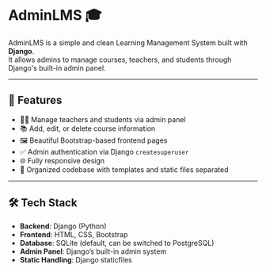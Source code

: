 # AdminLMS 🎓

AdminLMS is a simple and clean Learning Management System built with **Django**.  
It allows admins to manage courses, teachers, and students through Django's built-in admin panel.

---

## 🚀 Features

- 🧑‍🏫 Manage teachers and students via admin panel
- 📚 Add, edit, or delete course information
- 🖼 Beautiful Bootstrap-based frontend pages
- ✅ Admin authentication via Django `createsuperuser`
- 🌐 Fully responsive design
- 📁 Organized codebase with templates and static files separated

---

## 🛠 Tech Stack

- **Backend**: Django (Python)
- **Frontend**: HTML, CSS, Bootstrap
- **Database**: SQLite (default, can be switched to PostgreSQL)
- **Admin Panel**: Django’s built-in admin system
- **Static Handling**: Django staticfiles


